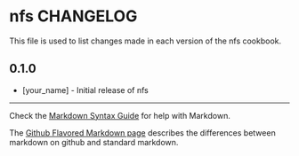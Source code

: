 nfs CHANGELOG
=============

This file is used to list changes made in each version of the nfs cookbook.

0.1.0
-----
- [your_name] - Initial release of nfs

- - -
Check the [Markdown Syntax Guide](http://daringfireball.net/projects/markdown/syntax) for help with Markdown.

The [Github Flavored Markdown page](http://github.github.com/github-flavored-markdown/) describes the differences between markdown on github and standard markdown.
